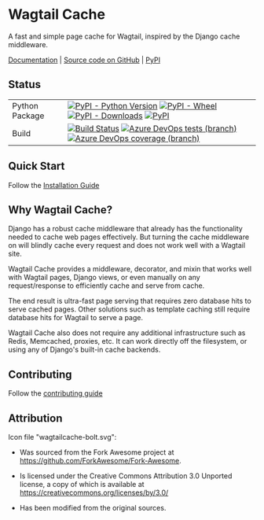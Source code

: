 Wagtail Cache
=============

A fast and simple page cache for Wagtail, inspired by the Django cache
middleware.

[Documentation](https://docs.coderedcorp.com/wagtail-cache/) |
[Source code on GitHub](https://github.com/coderedcorp/wagtail-cache) |
[PyPI](https://pypi.org/project/wagtail-cache/)


Status
------

|                        |                      |
|------------------------|----------------------|
| Python Package         | [![PyPI - Python Version](https://img.shields.io/pypi/pyversions/wagtail-cache)](https://pypi.org/project/wagtail-cache/) [![PyPI - Wheel](https://img.shields.io/pypi/wheel/wagtail-cache)](https://pypi.org/project/wagtail-cache/) [![PyPI - Downloads](https://img.shields.io/pypi/dm/wagtail-cache)](https://pypi.org/project/wagtail-cache/) [![PyPI](https://img.shields.io/pypi/v/wagtail-cache)](https://pypi.org/project/wagtail-cache/) |
| Build                  | [![Build Status](https://dev.azure.com/coderedcorp/cr-github/_apis/build/status/wagtail-cache?branchName=main)](https://dev.azure.com/coderedcorp/cr-github/_build/latest?definitionId=9&branchName=main) [![Azure DevOps tests (branch)](https://img.shields.io/azure-devops/tests/coderedcorp/cr-github/9/main)](https://dev.azure.com/coderedcorp/cr-github/_build/latest?definitionId=9&branchName=main) [![Azure DevOps coverage (branch)](https://img.shields.io/azure-devops/coverage/coderedcorp/cr-github/9/main)](https://dev.azure.com/coderedcorp/cr-github/_build/latest?definitionId=9&branchName=main) |


Quick Start
-----------

Follow the [Installation Guide](https://docs.coderedcorp.com/wagtail-cache/stable/getting_started/install.html)


Why Wagtail Cache?
------------------

Django has a robust cache middleware that already has the functionality
needed to cache web pages effectively. But turning the cache middleware
on will blindly cache every request and does not work well with a Wagtail site.

Wagtail Cache provides a middleware, decorator, and mixin that works well with
Wagtail pages, Django views, or even manually on any request/response to
efficiently cache and serve from cache.

The end result is ultra-fast page serving that requires zero database hits
to serve cached pages. Other solutions such as template caching still require
database hits for Wagtail to serve a page.

Wagtail Cache also does not require any additional infrastructure such as Redis,
Memcached, proxies, etc. It can work directly off the filesystem, or using any
of Django's built-in cache backends.


Contributing
------------

Follow the [contributing guide](https://docs.coderedcorp.com/wagtail-cache/stable/contributing.html)


Attribution
-----------

Icon file "wagtailcache-bolt.svg":

* Was sourced from the Fork Awesome project at
   https://github.com/ForkAwesome/Fork-Awesome.

* Is licensed under the Creative Commons Attribution 3.0 Unported license,
   a copy of which is available at https://creativecommons.org/licenses/by/3.0/

* Has been modified from the original sources.
